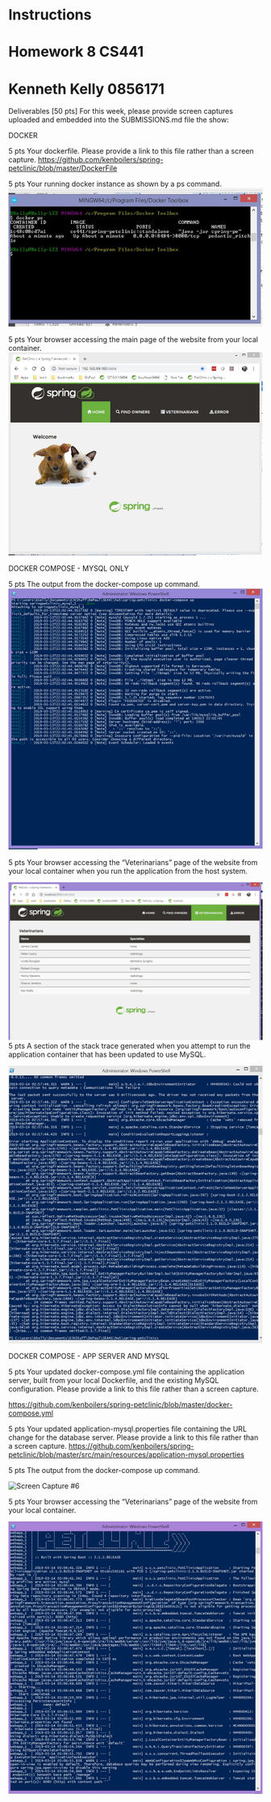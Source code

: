 # Instructions
# Homework 8 CS441
# Kenneth Kelly 0856171
Deliverables [50 pts]
For this week, please provide screen captures uploaded and embedded into the SUBMISSIONS.md
file the show:

DOCKER

5 pts Your dockerfile. Please provide a link to this file rather than a screen capture.
https://github.com/kenboilers/spring-petclinic/blob/master/DockerFile

5 pts Your running docker instance as shown by a ps command.
![Screen Capture #1](images/Image8.1.2.JPG)

5 pts Your browser accessing the main page of the website from your local container. 
![Screen Capture #2](images/Image8.1.3.JPG)

DOCKER COMPOSE - MYSQL ONLY

5 pts The output from the docker-compose up command.
![Screen Capture #3](images/Image8.2.1.JPG)

5 pts Your browser accessing the “Veterinarians” page of the website from your local container when you run the application from the host system.

![Screen Capture #4](images/Image8.2.2.JPG)
5 pts A section of the stack trace generated when you attempt to run the application container that has been updated to use MySQL.

![Screen Capture #5](images/Image8.2.3.JPG)

DOCKER COMPOSE - APP SERVER AND MYSQL

5 pts Your updated docker-compose.yml file containing the application server, built from your local Dockerfile, and the existing MySQL configuration. Please provide a link to this file rather than a screen capture.

https://github.com/kenboilers/spring-petclinic/blob/master/docker-compose.yml

5 pts Your updated application-mysql.properties file containing the URL change for the database server. Please provide a link to this file rather than a screen capture.
https://github.com/kenboilers/spring-petclinic/blob/master/src/main/resources/application-mysql.properties

5 pts The output from the docker-compose up command.

![Screen Capture #6](images/Image8.3.2.JPG)

5 pts Your browser accessing the “Veterinarians” page of the website from your local container.

![Screen Capture #7](images/Image8.3.3.JPG)

